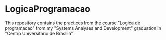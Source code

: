 # LogicaProgramacao
This repository contains the practices from the course "Logica de programacao" from my "Systems Analyses and Development" graduation in "Centro Universitario de Brasilia"
